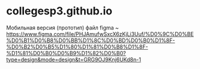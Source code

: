 # collegesp3.github.io
Мобильная версия (прототип) файл figma  ~ https://www.figma.com/file/PHJAmufwSxcX6zKjLi3Uuf/%D0%9C%D0%BE%D0%B1%D0%B8%D0%BB%D1%8C%D0%BD%D0%B0%D1%8F-%D0%B2%D0%B5%D1%80%D1%81%D0%B8%D1%8F-%D1%81%D0%B0%D0%B9%D1%82%D0%B0?type=design&mode=design&t=GRG9OJ9Knj6UKd8n-1
